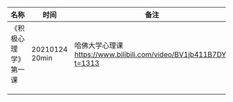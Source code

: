 | 名称                 | 时间                | 备注                                                         |
| -------------------- | ------------------- | ------------------------------------------------------------ |
| 《积极心理学》第一课 | 20210124<br />20min | 哈佛大学心理课<br />https://www.bilibili.com/video/BV1jb411B7DY?t=1313 |
|                      |                     |                                                              |
|                      |                     |                                                              |
|                      |                     |                                                              |

